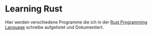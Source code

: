 # Learning Rust

Hier werden verschiedene Programme die ich in der [Rust Programming Language](https://www.rust-lang.org/) schreibe aufgelistet und Dokumentiert.

